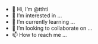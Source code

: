- 👋 Hi, I’m @tthti
- 👀 I’m interested in ...
- 🌱 I’m currently learning ...
- 💞️ I’m looking to collaborate on ...
- 📫 How to reach me ...

<!---
tthti/tthti is a ✨ special ✨ repository because its `README.md` (this file) appears on your GitHub profile.
You can click the Preview link to take a look at your changes.
--->
